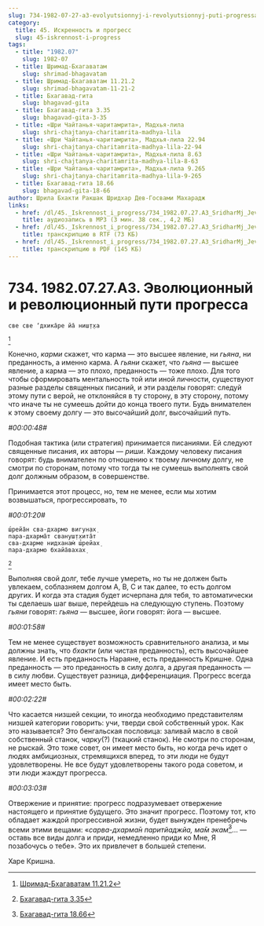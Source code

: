 ```yaml
---
slug: 734-1982-07-27-a3-evolyutsionnyj-i-revolyutsionnyj-puti-progressa
category:
  title: 45. Искренность и прогресс
  slug: 45-iskrennost-i-progress
tags:
  - title: "1982.07"
    slug: 1982-07
  - title: Шримад-Бхагаватам
    slug: shrimad-bhagavatam
  - title: Шримад-Бхагаватам 11.21.2
    slug: shrimad-bhagavatam-11-21-2
  - title: Бхагавад-гита
    slug: bhagavad-gita
  - title: Бхагавад-гита 3.35
    slug: bhagavad-gita-3-35
  - title: «Шри Чайтанья-чаритамрита», Мадхья-лила
    slug: shri-chajtanya-charitamrita-madhya-lila
  - title: «Шри Чайтанья-чаритамрита», Мадхья-лила 22.94
    slug: shri-chajtanya-charitamrita-madhya-lila-22-94
  - title: «Шри Чайтанья-чаритамрита», Мадхья-лила 8.63
    slug: shri-chajtanya-charitamrita-madhya-lila-8-63
  - title: «Шри Чайтанья-чаритамрита», Мадхья-лила 9.265
    slug: shri-chajtanya-charitamrita-madhya-lila-9-265
  - title: Бхагавад-гита 18.66
    slug: bhagavad-gita-18-66
author: Шрила Бхакти Ракшак Шридхар Дев-Госвами Махарадж
links:
  - href: /dl/45._Iskrennost_i_progress/734_1982.07.27.A3_SridharMj_Jevoljucionnyj_i_revoljucionnyj_puti_progressa.mp3
    title: аудиозапись в MP3 (3 мин. 38 сек., 4,2 МБ)
  - href: /dl/45._Iskrennost_i_progress/734_1982.07.27.A3_SridharMj_Jevoljucionnyj_i_revoljucionnyj_puti_progressa.rtf
    title: транскрипцию в RTF (73 КБ)
  - href: /dl/45._Iskrennost_i_progress/734_1982.07.27.A3_SridharMj_Jevoljucionnyj_i_revoljucionnyj_puti_progressa.pdf
    title: транскрипцию в PDF (145 КБ)
---
```


# 734. 1982.07.27.A3. Эволюционный и революционный пути прогресса

    све све ‘дхика̄ре йа̄ ниш̣т̣ха
[^_ftn1]

Конечно, *карми* скажет, что карма — это высшее явление, ни *гьяна*, ни преданность, а именно карма. А *гьяни* скажет, что *гьяна* — высшее явление, а карма — это плохо, преданность — тоже плохо. Для того чтобы сформировать ментальность той или иной личности, существуют разные разделы священных писаний, и эти разделы говорят: следуй этому пути с верой, не отклоняйся в ту сторону, в эту сторону, потому что иначе ты не сумеешь дойти до конца твоего пути. Будь внимателен к этому своему долгу — это высочайший долг, высочайший путь.

*#00:00:48#*

Подобная тактика (или стратегия) принимается писаниями. Ей следуют священные писания, их авторы — *риши*. Каждому человеку писания говорят: будь внимателен по отношению к твоему личному долгу, не смотри по сторонам, потому что тогда ты не сумеешь выполнять свой долг должным образом, в совершенстве.

Принимается этот процесс, но, тем не менее, если мы хотим возвышаться, прогрессировать, то

*#00:01:20#*

    ш́рейа̄н сва-дхармо вигун̣ах̣
    пара-дхарма̄т свануш̣т̣хита̄т
    сва-дхарме нидханам̇ ш́рейах̣
    пара-дхармо бхайа̄вахах̣
[^_ftn2]

Выполняя свой долг, тебе лучше умереть, но ты не должен быть увлекаем, соблазняем долгом А, В, С и так далее, то есть долгом других. И когда эта стадия будет исчерпана для тебя, то автоматически ты сделаешь шаг выше, перейдешь на следующую ступень. Поэтому *гьяни* говорят: *гьяна* — высшее, йоги говорят: йога — высшее.

*#00:01:58#*

Тем не менее существует возможность сравнительного анализа, и мы должны знать, что *бхакти* (или чистая преданность), есть высочайшее явление. И есть преданность Нараяне, есть преданность Кришне. Одна преданность — это преданность в силу долга, а другая преданность — в силу любви. Существует разница, дифференциация. Прогресс всегда имеет место быть.

*#00:02:22#*

Что касается низшей секции, то иногда необходимо представителям низшей категории говорить: учи, тверди свой собственный урок. Как это называется? Это бенгальская пословица: заливай масло в свой собственный станок, *чарку*(?) (ткацкий станок). Не смотри по сторонам, не рыскай. Это тоже совет, он имеет место быть, но когда речь идет о людях амбициозных, стремящихся вперед, то эти люди не будут удовлетворены. Не все будут удовлетворены такого рода советом, и эти люди жаждут прогресса.

*#00:03:03#*

Отвержение и принятие: прогресс подразумевает отвержение настоящего и принятие будущего. Это значит прогресс. Поэтому тот, кто обладает жаждой прогрессивной жизни, будет вынужден пренебречь всеми этими вещами: «*сарва-дхарма̄н паритйаджйа, ма̄м экам̇*[^_ftn3]… — оставь все виды долга и приди, немедленно приди ко Мне, Я позабочусь о тебе». Это их привлечет в большей степени.

Харе Кришна.



[^_ftn1]: [Шримад-Бхагаватам 11.21.2](../notes/shrimad-bhagavatam/shrimad-bhagavatam-11-21-2.md)

[^_ftn2]: [Бхагавад-гита 3.35](../notes/bhagavad-gita/bhagavad-gita-3-35.md)

[^_ftn3]: [Бхагавад-гита 18.66](../notes/bhagavad-gita/bhagavad-gita-18-66.md)
